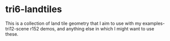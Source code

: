 # tri6-landtiles

This is a collection of land tile geometry that I aim to use with my examples-tri12-scene r152 demos, and anything else in which I might want to use these.
